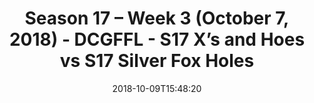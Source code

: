 ---
title: Season 17 – Week 3 (October 7, 2018) - DCGFFL - S17 X’s and Hoes vs S17 Silver
  Fox Holes
teams-score:
- team: _teams/s17-royal-blue.md
  score:
- team: _teams/s17-silver.md
  score: 0
mvp: N/A
game-ball: N/A
sportsperson: N/A
season: 17
week: 3
date: '2018-10-09T15:48:20'
pageid: season-17-week-3-october-7-2018-6705-vs-6706
---